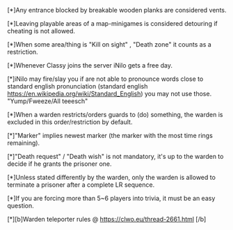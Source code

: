  [*]Any entrance blocked by breakable wooden planks are considered vents.

[*]Leaving playable areas of a map-minigames is considered detouring if cheating is not allowed.

[*]When some area/thing is "Kill on sight" , "Death zone" it counts as a restriction.

[*]Whenever Classy joins the server iNilo gets a free day.

[*]iNilo may fire/slay you if are not able to pronounce words close to standard english pronunciation (standard english https://en.wikipedia.org/wiki/Standard_English) you may not use those. "Yump/Fweeze/All teeesch"

[*]When a warden restricts/orders guards to (do) something, the warden is excluded in this order/restriction by default.

[*]"Marker" implies newest marker (the marker with the most time rings remaining).

[*]"Death request" / "Death wish" is not mandatory, it's up to the warden to decide if he grants the prisoner one.

[*]Unless stated differently by the warden, only the warden is allowed to terminate a prisoner after a complete LR sequence.

[*]If you are forcing more than 5~6 players into trivia, it must be an easy question.

[*][b]Warden teleporter rules @ https://clwo.eu/thread-2661.html [/b]